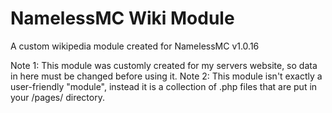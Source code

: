# NamelessMC Wiki Module
A custom wikipedia module created for NamelessMC v1.0.16

Note 1: This module was customly created for my servers website, so data in here must be changed before using it.
Note 2: This module isn't exactly a user-friendly "module", instead it is a collection of .php files that are put in your /pages/ directory.
